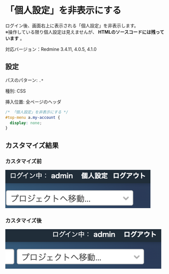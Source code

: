 # 「個人設定」を非表示にする

ログイン後、画面右上に表示される「個人設定」を非表示します。  
※操作している限り個人設定は見えませんが、 **HTMLのソースコードには残っています** 。

対応バージョン：Redmine 3.4.11, 4.0.5, 4.1.0

## 設定

パスのパターン: `.*`

種別: CSS

挿入位置: 全ページのヘッダ

``` css
/* 「個人設定」を非表示にする */
#top-menu a.my-account {
  display: none;
}
```

## カスタマイズ結果

### カスタマイズ前

![](before@2x.png)

### カスタマイズ後

![](after@2x.png)
